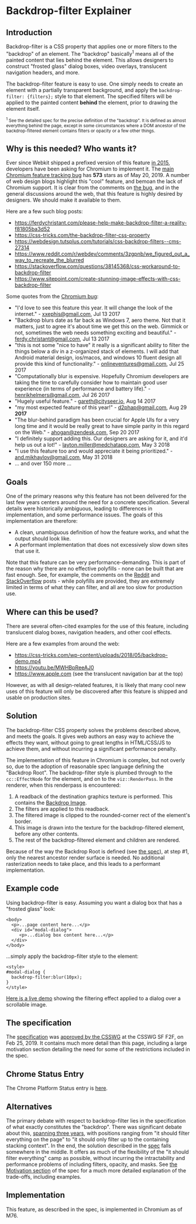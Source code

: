 # Backdrop-filter Explainer

## Introduction
Backdrop-filter is a CSS property that applies one or more filters to the "backdrop" of an element. The "backdrop" basically<sup>1</sup> means all of the painted content that lies behind the element. This allows designers to construct "frosted glass" dialog boxes, video overlays, translucent navigation headers, and more.

The backdrop-filter feature is easy to use. One simply needs to create an element with a partially transparent background, and apply the `backdrop-filter: {filters};` style to that element. The specified filters will be applied to the painted content **behind** the element, prior to drawing the element itself.

<sub><sup>1</sup> See the detailed spec for the precise definition of the "backdrop". It is defined as almost everything behind the page, except in some circumstances where a DOM ancestor of the backdrop-filtered element contains filters or opacity or a few other things.</sub>

## Why is this needed? Who wants it?
Ever since Webkit shipped a prefixed version of this feature [in 2015](https://webkit.org/blog/3632/introducing-backdrop-filters), developers have been asking for Chromium to implement it. The [main Chromium feature tracking bug](https://crbug.com/497522) has **573** stars as of May 20, 2019. A number of web design blogs highlight this "cool" feature, and bemoan the lack of Chromium support. It is clear from the comments on [the bug](https://crbug.com/497522), and in the general discussions around the web, that this feature is highly desired by designers. We should make it available to them.

Here are a few such blog posts:
* https://ferdychristant.com/please-help-make-backdrop-filter-a-reality-f81805ba3d52
* https://css-tricks.com/the-backdrop-filter-css-property
* https://webdesign.tutsplus.com/tutorials/css-backdrop-filters--cms-27314
* https://www.reddit.com/r/webdev/comments/3zgpnb/we_figured_out_a_way_to_recreate_the_blurred
* https://stackoverflow.com/questions/38145368/css-workaround-to-backdrop-filter
* https://www.sitepoint.com/create-stunning-image-effects-with-css-backdrop-filter

Some quotes from the [Chromium bug](https://crbug.com/497522):
* "I'd love to see this feature this year. It will change the look of the internet." - xxephis@gmail.com, Jul 13 2017
* "Backdrop blurs date as far back as Windows 7, aero theme. Not that it matters, just to agree it's about time we get this on the web. Gimmick or not, sometimes the web needs something exciting and beautiful." - ferdy.christant@gmail.com, Jul 13 2017
* "this is not some "nice to have" it really is a significant ability to filter the things below a div in a z-organized stack of elements. I will add that Android material design, ios/macos, and windows 10 fluent design all provide this kind of functionality." - onlineventures@gmail.com, Jul 25 2017
* "Computationally blur is expensive. Hopefully Chromium developers are taking the time to carefully consider how to maintain good user experience (in terms of performance and battery life)." - henrikhelmers@gmail.com, Jul 26 2017
* "Hugely useful feature." - gareth@cityseer.io, Aug 14 2017
* "my most expected feature of this year!" - d2phap@gmail.com, Aug 29 **2017**
* "The blur-behind paradigm has been crucial for Apple UIs for a very long time and it would be really great to have simple parity in this regard on the Web." - ahogan@zendesk.com, Sep 20 2017
* "I definitely support adding this. Our designers are asking for it, and it'd help us out a lot!" - layton.miller@medchatapp.com, May 3 2018
* "I use this feature too and would appreciate it being prioritized." - and.mikhaylov@gmail.com, May 31 2018
* ... and over 150 more ...

## Goals
One of the primary reasons why this feature has not been delivered for the last few years centers around the need for a concrete specification. Several details were historically ambiguous, leading to differences in implementation, and some performance issues. The goals of this implementation are therefore:
* A clean, unambiguous definition of how the feature works, and what the output should look like.
* A performant implementation that does not excessively slow down sites that use it.

Note that this feature can be very performance-demanding. This is part of the reason why there are no effective polyfills - none can be built that are fast enough. See, for example, the comments on the [Reddit](https://www.reddit.com/r/webdev/comments/3zgpnb/we_figured_out_a_way_to_recreate_the_blurred) and [StackOverflow](https://stackoverflow.com/questions/38145368/css-workaround-to-backdrop-filter) posts - while polyfills are provided, they are extremely limited in terms of what they can filter, and all are too slow for production use.

## Where can this be used?
There are several often-cited examples for the use of this feature, including translucent dialog boxes, navigation headers, and other cool effects.

Here are a few examples from around the web:
* https://css-tricks.com/wp-content/uploads/2018/05/backdrop-demo.mp4
* https://youtu.be/MWHBpReeAJ0
* https://www.apple.com (see the translucent navigation bar at the top)

However, as with all design-related features, it is likely that many cool new uses of this feature will only be discovered after this feature is shipped and usable on production sites.

## Solution
The backdrop-filter CSS property solves the problems described above, and meets the goals. It gives web authors an easy way to achieve the effects they want, without going to great lengths in HTML/CSS/JS to achieve them, and without incurring a significant performance penalty.

The implementation of this feature in Chromium is complex, but not overly so, due to the adoption of reasonable spec language defining the "Backdrop Root". The backdrop-filter style is plumbed through to the `cc::EffectNode` for the element, and on to the `viz::RenderPass`. In the renderer, when this renderpass is encountered:

 1. A readback of the destination graphics texture is performed. This contains the [Backdrop Image](https://drafts.fxtf.org/filters-2/#BackdropRoot).
 2. The filters are applied to this readback.
 3. The filtered image is clipped to the rounded-corner rect of the element's border.
 4. This image is drawn into the texture for the backdrop-filtered element, before any other contents.
 5. The rest of the backdrop-filtered element and children are rendered.

Because of the way the Backdrop Root is defined (see [the spec](https://drafts.fxtf.org/filters-2/#BackdropRoot)), at step #1, only the nearest ancestor render surface is needed. No additional rasterization needs to take place, and this leads to a performant implementation.

## Example code
Using backdrop-filter is easy. Assuming you want a dialog box that has a "frosted glass" look:
```
<body>
  <p>...page content here...</p>
  <div id="modal-dialog">
     <p>...dialog box content here...</p>
  </div>
</body>
```
...simply apply the backdrop-filter style to the element:
```
<style>
#modal-dialog {
  backdrop-filter:blur(10px);
}
</style>
```

[Here is a live demo](https://mfreed7.github.io/backdrop-filter-feature/examples/scrollable.html) showing the filtering effect applied to a dialog over a scrollable image.


## The specification
The [specification](https://drafts.fxtf.org/filter-effects-2/#BackdropFilterProperty) was [approved by the CSSWG](https://github.com/w3c/fxtf-drafts/issues/53#issuecomment-467152004) at the CSSWG SF F2F, on Feb 25, 2019. It contains much more detail than this page, including a large motivation section detailing the need for some of the restrictions included in the spec.

## Chrome Status Entry
The Chrome Platform Status entry is [here](https://www.chromestatus.com/features/5679432723333120).

## Alternatives
The primary debate with respect to backdrop-filter lies in the specification of what exactly constitutes the "backdrop". There was significant debate about this, [spanning three years](https://github.com/w3c/fxtf-drafts/issues/53), with positions ranging from "it should filter everything on the page" to "it should only filter up to the containing stacking context". In the end, the solution described in the [spec](https://drafts.fxtf.org/filter-effects-2/#BackdropFilterProperty) falls somewhere in the middle. It offers as much of the flexibility of the "it should filter everything" camp as possible, without incurring the intractability and performance problems of including filters, opacity, and masks. See [the Motivation section](https://drafts.fxtf.org/filter-effects-2/#BackdropRootMotivation) of the spec for a much more detailed explanation of the trade-offs, including examples.

## Implementation
This feature, as described in the spec, is implemented in Chromium as of M76.
